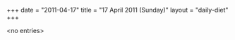 +++
date = "2011-04-17"
title = "17 April 2011 (Sunday)"
layout = "daily-diet"
+++

<p>&lt;no entries&gt;</p>